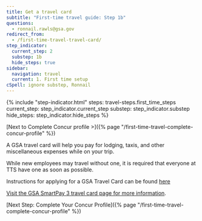 ```yaml
---
title: Get a travel card
subtitle: "First-time travel guide: Step 1b"
questions:
  - ronnail.rawls@gsa.gov
redirect_from:
  - /first-time-travel-travel-card/
step_indicator:
  current_step: 2
  substep: 1b
  hide_steps: true
sidebar:
  navigation: travel
  current: 1. First time setup
cSpell: ignore substep, Ronnail
---
```


{% include "step-indicator.html"
steps: travel-steps.first_time_steps
current_step: step_indicator.current_step
substep: step_indicator.substep
hide_steps: step_indicator.hide_steps %}

<!-- prettier-ignore -->
[Next to Complete Concur profile >]({% page "/first-time-travel-complete-concur-profile" %})

A GSA travel card will help you pay for lodging, taxis, and other miscellaneous
expenses while on your trip.

While new employees may travel without one, it is required that everyone at TTS
have one as soon as possible.

Instructions for applying for a GSA Travel Card can be found [here](https://insite.gsa.gov/employee-resources/acquisition-purchases-and-payments/gsa-travel-card/application-renewal-procedures)

[Visit the GSA SmartPay 3 travel card page for more information](https://smartpay.gsa.gov/content/travel).

[Next Step: Complete Your Concur
Profile]({% page "/first-time-travel-complete-concur-profile" %})
